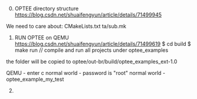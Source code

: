 0. OPTEE directory structure
https://blog.csdn.net/shuaifengyun/article/details/71499945

We need to care about:
CMakeLists.txt
ta/sub.mk


1. RUN OPTEE on QEMU
https://blog.csdn.net/shuaifengyun/article/details/71499619
$ cd build
$ make run // compile and run all projects under optee_examples

the folder will be copied to optee/out-br/build/optee_examples_ext-1.0

QEMU - enter c
normal world - password is "root"
normal world - optee_example_my_test


2. 

